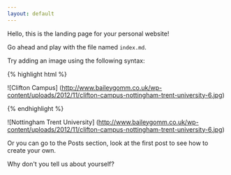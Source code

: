 ```yaml
---
layout: default
---
```


Hello, this is the landing page for your personal website!

Go ahead and play with the file named `index.md`.

Try adding an image using the following syntax:

{% highlight html %}

![Clifton Campus] (http://www.baileygomm.co.uk/wp-content/uploads/2012/11/clifton-campus-nottingham-trent-university-6.jpg)

{% endhighlight %}

![Nottingham Trent University] (http://www.baileygomm.co.uk/wp-content/uploads/2012/11/clifton-campus-nottingham-trent-university-6.jpg)

Or you can go to the Posts section, look at the first post to see how to create your own.

Why don't you tell us about yourself?